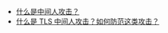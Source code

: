 - [什么是中间人攻击？](https://zhuanlan.zhihu.com/p/62025258)
- [什么是 TLS 中间人攻击？如何防范这类攻击？](https://www.zhihu.com/question/20744215)

